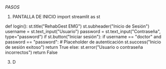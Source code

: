 *PASOS* 
1. PANTALLA DE INICIO
   import streamlit as st

def login():
    st.title("RehabGest EMG")
    st.subheader("Inicio de Sesión")
    username = st.text_input("Usuario")
    password = st.text_input("Contraseña", type="password")
    if st.button("Iniciar sesión"):
        if username == "doctor" and password == "password":  # Placeholder de autenticación
            st.success("Inicio de sesión exitoso")
            return True
        else:
            st.error("Usuario o contraseña incorrectos")
    return False

3. D
